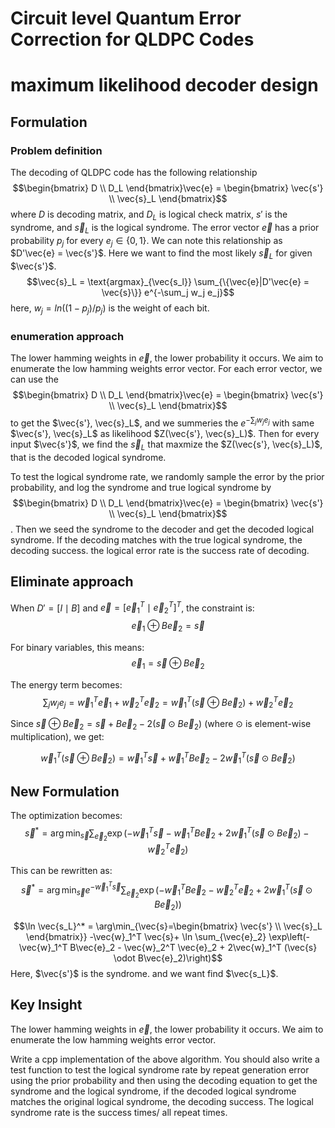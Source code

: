 # Circuit level Quantum Error Correction for QLDPC Codes

# maximum likelihood decoder design
## Formulation

### Problem definition
The decoding of QLDPC code has the following relationship
$$\begin{bmatrix}
D \\ D_L
\end{bmatrix}\vec{e} = \begin{bmatrix}
\vec{s'} \\ \vec{s}_L
\end{bmatrix}$$
where $D$ is decoding matrix, and $D_L$ is logical check matrix, $s'$ is the syndrome, and $\vec{s}_L$ is the logical syndrome. The error vector $\vec{e}$ has a prior probability $p_j$ for every $e_j\in\{0,1\}$. We can note this relationship as $D'\vec{e} = \vec{s'}$.
Here we want to find the most likely $\vec{s}_L$ for given $\vec{s'}$.
$$\vec{s}_L = \text{argmax}_{\vec{s_l}} \sum_{\{\vec{e}|D'\vec{e} = \vec{s}\}} e^{-\sum_j w_j e_j}$$
here, $w_j = ln((1-p_j)/p_j)$ is the weight of each bit.

### enumeration approach
The lower hamming weights in $\vec{e}$, the lower probability it occurs. We aim to enumerate the low hamming weights error vector. 
For each error vector, we can use the 
$$\begin{bmatrix}
D \\ D_L
\end{bmatrix}\vec{e} = \begin{bmatrix}
\vec{s'} \\ \vec{s}_L
\end{bmatrix}$$
to get the $\vec{s'}, \vec{s}_L$,  and we summeries the  $e^{-\sum_j w_j e_j}$ with same  $\vec{s'}, \vec{s}_L$ as likelihood $Z(\vec{s'}, \vec{s}_L)$. Then for every input $\vec{s'}$, we find the $\vec{s}_L$ that maxmize the $Z(\vec{s'}, \vec{s}_L)$, that is the decoded logical syndrome. 

To test the logical syndrome rate, we randomly sample the error by the prior probability, and log the syndrome and true logical syndrome by $$\begin{bmatrix}
D \\ D_L
\end{bmatrix}\vec{e} = \begin{bmatrix}
\vec{s'} \\ \vec{s}_L
\end{bmatrix}$$. Then we seed the syndrome to the decoder and get the decoded logical syndrome. If the decoding matches with the true logical syndrome, the decoding success. the logical error rate is the success rate of decoding. 

## Eliminate approach

When $D' = [I \mid B]$ and $\vec{e} = [\vec{e}_1^T \mid \vec{e}_2^T]^T$, the constraint is:
$$\vec{e}_1 \oplus B\vec{e}_2 = \vec{s}$$

For binary variables, this means:
$$\vec{e}_1 = \vec{s} \oplus B\vec{e}_2$$

The energy term becomes:
$$\sum_j w_j e_j = \vec{w}_1^T \vec{e}_1 + \vec{w}_2^T \vec{e}_2 = \vec{w}_1^T (\vec{s} \oplus B\vec{e}_2) + \vec{w}_2^T \vec{e}_2$$

Since $\vec{s} \oplus B\vec{e}_2 = \vec{s} + B\vec{e}_2 - 2(\vec{s} \odot B\vec{e}_2)$ (where $\odot$ is element-wise multiplication), we get:

$$\vec{w}_1^T (\vec{s} \oplus B\vec{e}_2) = \vec{w}_1^T \vec{s} + \vec{w}_1^T B\vec{e}_2 - 2\vec{w}_1^T (\vec{s} \odot B\vec{e}_2)$$

## New Formulation

The optimization becomes:
$$\vec{s}^* = \arg\min_{\vec{s}} \sum_{\vec{e}_2} \exp\left(-\vec{w}_1^T \vec{s} - \vec{w}_1^T B\vec{e}_2 + 2\vec{w}_1^T (\vec{s} \odot B\vec{e}_2) - \vec{w}_2^T \vec{e}_2\right)$$

This can be rewritten as:
$$\vec{s}^* = \arg\min_{\vec{s}} e^{-\vec{w}_1^T \vec{s}} \sum_{\vec{e}_2} \exp\left(-\vec{w}_1^T B\vec{e}_2 - \vec{w}_2^T \vec{e}_2 + 2\vec{w}_1^T (\vec{s} \odot B\vec{e}_2)\right)$$

$$\ln \vec{s_L}^* = \arg\min_{\vec{s}=\begin{bmatrix}
\vec{s'} \\ \vec{s}_L
\end{bmatrix}} -\vec{w}_1^T \vec{s}+ \ln \sum_{\vec{e}_2} \exp\left(-\vec{w}_1^T B\vec{e}_2 - \vec{w}_2^T \vec{e}_2 + 2\vec{w}_1^T (\vec{s} \odot B\vec{e}_2)\right)$$
Here, $\vec{s'}$ is the syndrome. and we want find $\vec{s_L}$.

## Key Insight
The lower hamming weights in $\vec{e}$, the lower probability it occurs. We aim to enumerate the low hamming weights error vector. 

Write a cpp implementation of the above algorithm.
You should also write a test function to test the logical syndrome rate by repeat generation error using the prior probability and then using the decoding equation to get the syndrome and the logical syndrome,  if the decoded logical syndrome matches the original logical syndrome, the decoding success. The logical syndrome rate is the success times/ all repeat times.